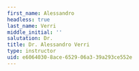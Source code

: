 ```yaml
---
first_name: Alessandro
headless: true
last_name: Verri
middle_initial: ''
salutation: Dr.
title: Dr. Alessandro Verri
type: instructor
uid: e6064030-8ace-6529-06a3-39a293ce552e
---
```

